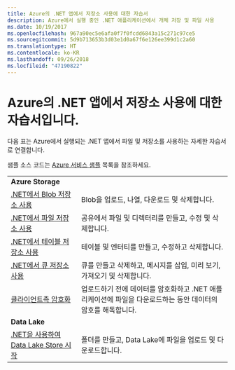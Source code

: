 ```yaml
---
title: Azure의 .NET 앱에서 저장소 사용에 대한 자습서
description: Azure에서 실행 중인 .NET 애플리케이션에서 개체 저장 및 파일 사용
ms.date: 10/19/2017
ms.openlocfilehash: 967a90ec5e6afa0f7f0fcdd6843a15c271c97ce5
ms.sourcegitcommit: 5d9b713653b3d03e1d0a67f6e126ee399d1c2a60
ms.translationtype: HT
ms.contentlocale: ko-KR
ms.lasthandoff: 09/26/2018
ms.locfileid: "47190822"
---
```

# <a name="tutorials-for-working-with-storage-in-your-net-apps-on-azure"></a>Azure의 .NET 앱에서 저장소 사용에 대한 자습서입니다.

다음 표는 Azure에서 실행되는 .NET 앱에서 파일 및 저장소를 사용하는 자세한 자습서로 연결합니다.

샘플 소스 코드는 [Azure 서비스 샘플](https://azure.microsoft.com/resources/samples/?platform=dotnet) 목록을 참조하세요.

| | |
|---|---|
| **Azure Storage** ||
| [.NET에서 Blob 저장소 사용][1] | Blob을 업로드, 나열, 다운로드 및 삭제합니다. |
| [.NET에서 파일 저장소 사용][4] | 공유에서 파일 및 디렉터리를 만들고, 수정 및 삭제합니다. | 
| [.NET에서 테이블 저장소 사용][3] | 테이블 및 엔터티를 만들고, 수정하고 삭제합니다. |
| [.NET에서 큐 저장소 사용][2] | 큐를 만들고 삭제하고, 메시지를 삽입, 미리 보기, 가져오기 및 삭제합니다. |
| [클라이언트측 암호화][5] | 업로드하기 전에 데이터를 암호화하고 .NET 애플리케이션에 파일을 다운로드하는 동안 데이터의 암호를 해독합니다. 
|**Data Lake**||
| [.NET을 사용하여 Data Lake Store 시작][6] | 폴더를 만들고, Data Lake에 파일을 업로드 및 다운로드합니다. | 

[1]: /azure/storage/storage-dotnet-how-to-use-blobs
[2]: /azure/storage/storage-dotnet-how-to-use-queues
[3]: /azure/storage/storage-dotnet-how-to-use-tables
[4]: /azure/storage/storage-dotnet-how-to-use-files
[5]: /azure/storage/storage-client-side-encryption
[6]: /azure/data-lake-store/data-lake-store-get-started-net-sdk
